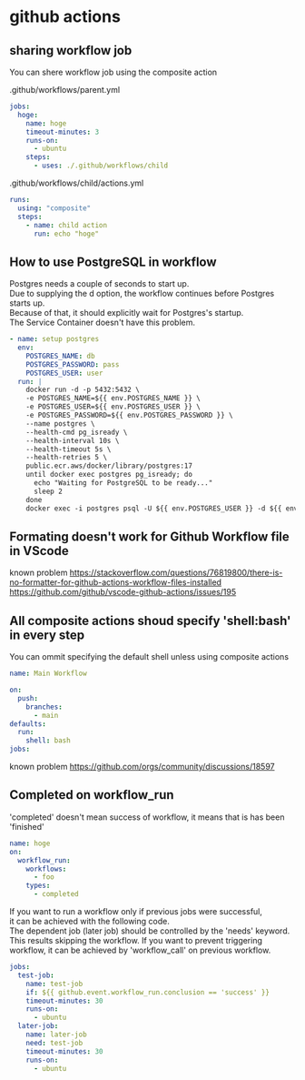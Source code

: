 # github actions

## sharing workflow job

You can shere workflow job using the composite action

.github/workflows/parent.yml

```yaml
jobs:
  hoge:
    name: hoge
    timeout-minutes: 3
    runs-on:
      - ubuntu
    steps:
      - uses: ./.github/workflows/child
```

.github/workflows/child/actions.yml

```yaml
runs:
  using: "composite"
  steps:
    - name: child action
      run: echo "hoge"
```

## How to use PostgreSQL in workflow

Postgres needs a couple of seconds to start up.\
Due to supplying the d option, the workflow continues before Postgres starts up.\
Because of that, it should explicitly wait for Postgres's startup.\
The Service Container doesn't have this problem.

```yaml
- name: setup postgres
  env:
    POSTGRES_NAME: db
    POSTGRES_PASSWORD: pass
    POSTGRES_USER: user
  run: |
    docker run -d -p 5432:5432 \
    -e POSTGRES_NAME=${{ env.POSTGRES_NAME }} \
    -e POSTGRES_USER=${{ env.POSTGRES_USER }} \
    -e POSTGRES_PASSWORD=${{ env.POSTGRES_PASSWORD }} \
    --name postgres \
    --health-cmd pg_isready \
    --health-interval 10s \
    --health-timeout 5s \
    --health-retries 5 \
    public.ecr.aws/docker/library/postgres:17
    until docker exec postgres pg_isready; do
      echo "Waiting for PostgreSQL to be ready..."
      sleep 2
    done
    docker exec -i postgres psql -U ${{ env.POSTGRES_USER }} -d ${{ env.POSTGRES_NAME }} < database/init.sql
```

## Formating doesn't work for Github Workflow file in VScode

known problem
<https://stackoverflow.com/questions/76819800/there-is-no-formatter-for-github-actions-workflow-files-installed>
<https://github.com/github/vscode-github-actions/issues/195>

## All composite actions shoud specify 'shell:bash' in every step

You can ommit specifying the default shell unless using composite actions

```yaml
name: Main Workflow

on:
  push:
    branches:
      - main
defaults:
  run:
    shell: bash
jobs:
```

known problem
<https://github.com/orgs/community/discussions/18597>

## Completed on workflow_run

'completed' doesn't mean success of workflow, it means that is has been 'finished'

```yaml
name: hoge
on:
  workflow_run:
    workflows:
      - foo
    types:
      - completed
```

If you want to run a workflow only if previous jobs were successful,\
it can be achieved with the following code.\
The dependent job (later job) should be controlled by the 'needs' keyword.\
This results skipping the workflow.
If you want to prevent triggering workflow, it can be achieved by 'workflow_call' on previous workflow.

```yaml
jobs:
  test-job:
    name: test-job
    if: ${{ github.event.workflow_run.conclusion == 'success' }}
    timeout-minutes: 30
    runs-on:
      - ubuntu
  later-job:
    name: later-job
    need: test-job
    timeout-minutes: 30
    runs-on:
      - ubuntu
```
